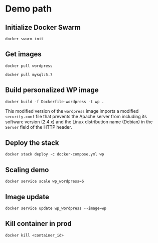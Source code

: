 # Demo path

## Initialize Docker Swarm

`docker swarm init`

## Get images

`docker pull wordpress`

`docker pull mysql:5.7`

## Build personalized WP image

`docker build -f Dockerfile-wordpress -t wp .`

This modified version of the `wordpress` image imports a modified `security.conf` file that prevents the Apache server from including its software version (2.4.x) and the Linux distribution name (Debian) in the `Server` field of the HTTP header.

## Deploy the stack

`docker stack deploy -c docker-compose.yml wp`

## Scaling demo

`docker service scale wp_wordpress=6`

## Image update

`docker service update wp_wordpress --image=wp`

## Kill container in prod

`docker kill <container_id>`
